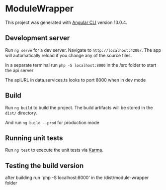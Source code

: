 # ModuleWrapper

This project was generated with [Angular CLI](https://github.com/angular/angular-cli) version 13.0.4.

## Development server

Run `ng serve` for a dev server. Navigate to `http://localhost:4200/`. The app will automatically reload if you change any of the source files.

In a separate terminal run `php -S localhost:8000` in the /src folder to start the api server

The apiURL in data.services.ts looks to port 8000 when in dev mode

## Build

Run `ng build` to build the project. The build artifacts will be stored in the `dist/` directory.

And run `ng build --prod` for production mode

## Running unit tests

Run `ng test` to execute the unit tests via [Karma](https://karma-runner.github.io).

## Testing the build version

after building run 'php -S localhost:8000' in the /dist/module-wrapper folder
